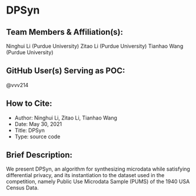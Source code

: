 # DPSyn

## Team Members & Affiliation(s):

Ninghui Li (Purdue University)
Zitao Li (Purdue University)
Tianhao Wang (Purdue University)

## GitHub User(s) Serving as POC:

@vvv214

## How to Cite:

- Author: Ninghui Li, Zitao Li, Tianhao Wang
- Date: May 30, 2021
- Title: DPSyn
- Type: source code

## Brief Description:

We present DPSyn, an algorithm for synthesizing microdata while satisfying differential privacy, and its instantiation
to the dataset used in the competition, namely Public Use Microdata Sample (PUMS) of the 1940 USA Census Data.
